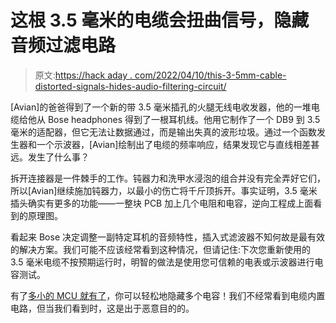 # 这根 3.5 毫米的电缆会扭曲信号，隐藏音频过滤电路

> 原文:[https://hack aday . com/2022/04/10/this-3-5mm-cable-distorted-signals-hides-audio-filtering-circuit/](https://hackaday.com/2022/04/10/this-3-5mm-cable-distorts-signals-hides-audio-filtering-circuit/)

[Avian]的爸爸得到了一个新的带 3.5 毫米插孔的火腿无线电收发器，他的一堆电缆给他从 Bose headphones 得到了一根耳机线。他用它制作了一个 DB9 到 3.5 毫米的适配器，但它无法让数据通过，而是输出失真的波形垃圾。通过一个函数发生器和一个示波器，[Avian]绘制出了电缆的频率响应，结果发现它与直线相差甚远。发生了什么事？

拆开连接器是一件棘手的工作。钝器力和洗甲水浸泡的组合并没有完全弄好它们，所以[Avian]继续施加钝器力，以最小的伤亡将千斤顶拆开。事实证明，3.5 毫米插头确实有更多的功能——一整块 PCB 加上几个电阻和电容，逆向工程成上面看到的原理图。

看起来 Bose 决定调整一副特定耳机的音频特性，插入式滤波器不知何故是最有效的解决方案。我们可能不应该经常看到这种情况，但请记住:下次您重新使用的 3.5 毫米电缆不按预期运行时，明智的做法是使用您可信赖的电表或示波器进行电容测试。

有了[多小的 MCU 就有了](https://hackaday.com/2022/03/01/new-part-day-smallest-arm-mcu-uproots-competition-needs-research/)，你可以轻松地隐藏多个电容！我们不经常看到电缆内置电路，但当我们看到时，这是出于恶意目的的。